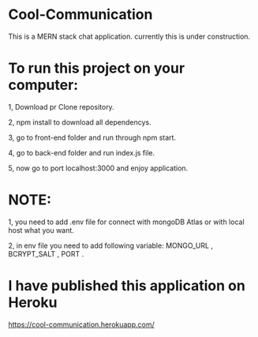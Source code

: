 

# Cool-Communication
This is a MERN stack chat application. currently this is under construction.




# To run this project on your computer:
1, Download pr Clone repository.

2, npm install to download all dependencys.

3, go to front-end folder and run through npm start.

4, go to back-end folder and run index.js file.

5, now go to port localhost:3000 and enjoy application.




# NOTE: 
1, you need to add .env file for connect with mongoDB Atlas or with local host what you want.

2, in env file you need to add following variable: MONGO_URL , BCRYPT_SALT , PORT .




# I have published this application on Heroku

https://cool-communication.herokuapp.com/
